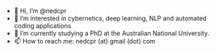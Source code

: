- 👋 Hi, I’m @nedcpr
- 👀 I’m interested in cybernetics, deep learning, NLP and automated coding applications
- 🌱 I’m currently studying a PhD at the Australian National University.
- 📫 How to reach me: nedcpr (at) gmail (dot) com

<!---
nedcpr/nedcpr is a ✨ special ✨ repository because its `README.md` (this file) appears on your GitHub profile.
You can click the Preview link to take a look at your changes.
--->
